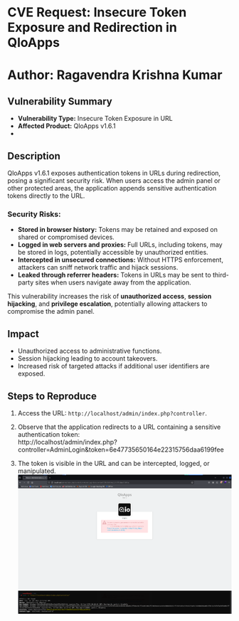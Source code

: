 # CVE Request: Insecure Token Exposure and Redirection in QloApps

# Author: Ragavendra Krishna Kumar

## Vulnerability Summary
- **Vulnerability Type:** Insecure Token Exposure in URL  
- **Affected Product:** QloApps v1.6.1
- 


## Description
QloApps v1.6.1 exposes authentication tokens in URLs during redirection, posing a significant security risk. When users access the admin panel or other protected areas, the application appends sensitive authentication tokens directly to the URL.

### Security Risks:
- **Stored in browser history:** Tokens may be retained and exposed on shared or compromised devices.  
- **Logged in web servers and proxies:** Full URLs, including tokens, may be stored in logs, potentially accessible by unauthorized entities.  
- **Intercepted in unsecured connections:** Without HTTPS enforcement, attackers can sniff network traffic and hijack sessions.  
- **Leaked through referrer headers:** Tokens in URLs may be sent to third-party sites when users navigate away from the application.  

This vulnerability increases the risk of **unauthorized access**, **session hijacking**, and **privilege escalation**, potentially allowing attackers to compromise the admin panel.

## Impact
- Unauthorized access to administrative functions.  
- Session hijacking leading to account takeovers.  
- Increased risk of targeted attacks if additional user identifiers are exposed.  

## Steps to Reproduce
1. Access the URL: `http://localhost/admin/index.php?controller`.  
2. Observe that the application redirects to a URL containing a sensitive authentication token:  
http://localhost/admin/index.php?controller=AdminLogin&token=6e47735650164e22315756daa6199fee

3. The token is visible in the URL and can be intercepted, logged, or manipulated.
![image](https://github.com/mano257200/QloApps-VUL/blob/main/POC%202%20(1).png)
![image](https://github.com/mano257200/QloApps-VUL/blob/main/POC%201%20(1).png)




